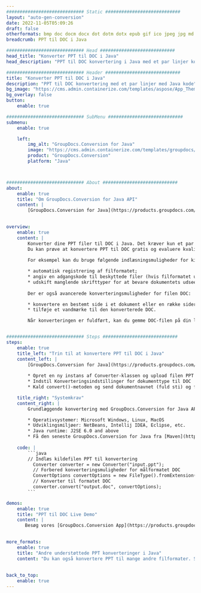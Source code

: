 ```yaml
---
############################# Static ############################
layout: "auto-gen-conversion"
date: 2022-11-05T05:09:26
draft: false
otherformats: bmp doc docm docx dot dotm dotx epub gif ico jpeg jpg md odt ott pdf png psd rtf tex tif tiff txt xps
breadcrumb: PPT til DOC i Java

############################# Head ############################
head_title: "Konverter PPT til DOC i Java"
head_description: "PPT til DOC konvertering i Java med et par linjer kode. Konverter over 160 filformater ved hjælp af GroupDocs dokumentkonverterings-API for Java"

############################# Header ############################
title: "Konverter PPT til DOC i Java"
description: "PPT til DOC konvertering med et par linjer med Java kode"
bg_image: "https://cms.admin.containerize.com/templates/aspose/App_Themes/V3/images/bg/header1.png"
bg_overlay: false
button:
    enable: true

############################# SubMenu ############################
submenu:
    enable: true

    left:
        img_alt: "GroupDocs.Conversion for Java"
        image: "https://cms.admin.containerize.com/templates/groupdocs/images/product-logos/90x90-noborder/groupdocs-conversion-java.png"
        product: "GroupDocs.Conversion"
        platform: "Java"



############################# About ############################
about:
    enable: true
    title: "Om GroupDocs.Conversion for Java API"
    content: |
        [GroupDocs.Conversion for Java](https://products.groupdocs.com/conversion/java/) er en avanceret filformatkonverterings-API til konvertering mellem populære billed- og dokumentformater såsom Microsoft Office, OpenDocument, PDF, HTML, e-mail, CAD. og meget mere med blot et par linjer kode. Den native API registrerer automatisk formaterne af de originale dokumenter og tilbyder mange muligheder for at tilpasse de konverterede dokumenter. Sammen med funktionen til at udtrække information fra et dokument, understøtter den også caching af konverteringsresultaterne til den lokale disk som standard. Enhver form for cachelagring kan dog understøttes ved at implementere de passende grænseflader - Amazon S3, Dropbox, Google Drive, Windows Azure, Reddis eller andre.
    

overview:
    enable: true
    content: |
        Konverter dine PPT filer til DOC i Java. Det kræver kun et par linjer med Java kode på enhver platform efter eget valg, såsom Windows, Linux, macOS.
        Du kan prøve at konvertere PPT til DOC gratis og evaluere kvaliteten af ​​konverteringsresultaterne. Sammen med simple filkonverteringsscripts kan du prøve mere sofistikerede muligheder for at indlæse PPT-kildefilen og gemme DOC-outputtet. 
        
        For eksempel kan du bruge følgende indlæsningsmuligheder for kilden PPT:

        * automatisk registrering af filformatet;
        * angiv en adgangskode til beskyttede filer (hvis filformatet understøtter det);
        * udskift manglende skrifttyper for at bevare dokumentets udseende.
        
        Der er også avancerede konverteringsmuligheder for filen DOC:

        * konvertere en bestemt side i et dokument eller en række sider;
        * tilføje et vandmærke til den konverterede DOC.

        Når konverteringen er fuldført, kan du gemme DOC-filen på din lokale filsti eller på et tredjepartslager såsom FTP, Amazon S3, Google Drive, Dropbox osv. Bemærk venligst - for at konvertere PPT til DOC, behøver du ikke installere yderligere software, såsom MS Office, Open Office, Adobe Acrobat Reader osv.


############################# Steps ############################
steps:
    enable: true
    title_left: "Trin til at konvertere PPT til DOC i Java"
    content_left: |
        [GroupDocs.Conversion for Java](https://products.groupdocs.com/conversion/java/) giver udviklere mulighed for nemt at konvertere PPT fil til DOC med et par linjer kode.
        
        * Opret en ny instans af Converter-klassen og upload filen PPT med den fulde sti
        * Indstil Konverteringsindstillinger for dokumenttype til DOC
        * Kald convert()-metoden og send dokumentnavnet (fuld sti) og formatet (DOC) som en parameter

    title_right: "Systemkrav"
    content_right: |
        Grundlæggende konvertering med GroupDocs.Conversion for Java API kan udføres med blot et par linjer kode. Vores API'er understøttes på alle større platforme og operativsystemer. Før du udfører koden nedenfor, skal du sørge for, at du har følgende forudsætninger installeret på dit system.

        * Operativsystemer: Microsoft Windows, Linux, MacOS
        * Udviklingsmiljøer: NetBeans, Intellij IDEA, Eclipse, etc.
        * Java runtime: J2SE 6.0 and above
        * Få den seneste GroupDocs.Conversion for Java fra [Maven](https://repository.groupdocs.com/webapp/#/artifacts/browse/tree/General/repo/com/groupdocs/groupdocs-conversion)
         
    code: |
        ```java    
        // Indlæs kildefilen PPT til konvertering
          Converter converter = new Converter("input.ppt");
          // Forbered konverteringsmuligheder for målformatet DOC
          ConvertOptions convertOptions = new FileType().fromExtension("doc").getConvertOptions();
          // Konverter til formatet DOC
          converter.convert("output.doc", convertOptions);
        ```

demos:
    enable: true
    title: "PPT til DOC Live Demo"
    content: |
       Besøg vores [GroupDocs.Conversion App](https://products.groupdocs.app/conversion/family) websted, og prøv PPT til DOC konvertering nu. Den gratis demo har følgende fordele
          

more_formats:
    enable: true
    title: "Andre understøttede PPT konverteringer i Java"
    content: "Du kan også konvertere PPT til mange andre filformater. Se venligst listen nedenfor."
       
       
back_to_top:
    enable: true
---
```

